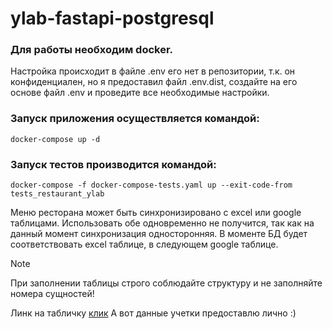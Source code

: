 # ylab-fastapi-postgresql

### Для работы необходим docker.

Настройка происходит в файле .env его нет в репозитории,
т.к. он конфиденциален, но я предоставил файл .env.dist,
создайте на его основе файл .env и проведите все необходимые настройки.

### Запуск приложения осуществляется командой:
```
docker-compose up -d
```

### Запуск тестов производится командой:
```
docker-compose -f docker-compose-tests.yaml up --exit-code-from tests_restaurant_ylab
```

Меню ресторана может быть синхронизировано с excel или google таблицами.
Использовать обе одновременно не получится, так как на данный момент синхронизация односторонняя.
В моменте БД будет соответствовать excel таблице,
в следующем google таблице.

> [!NOTE]
> При заполнении таблицы строго соблюдайте структуру и не заполняйте номера сущностей!
>

Линк на табличку [клик](https://docs.google.com/spreadsheets/d/1H9LGzP5cCgBqqdUGyBz6fqJeZ6IXZEdacCmC60mQ9nQ/edit#gid=0)
А вот данные учетки предоставлю лично :)
